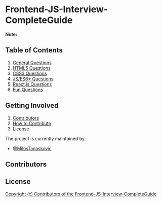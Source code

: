 # Frontend-JS-Interview-CompleteGuide

**Note:**

## Table of Contents

1. [General Questions]()
2. [HTML5 Questions]()
3. [CSS3 Questions]()
4. [JS/ES6+ Questions]()
5. [React.js Questions]()
6. [Fun Questions]()

## Getting Involved

1. [Contributors](#contributors)
2. [How to Contribute](https://github.com/MilosTanaskovic/Frontend-JS-Interview-CompleteGuide/blob/master/.github/CONTRIBUTING.md)
3. [License](https://github.com/MilosTanaskovic/Frontend-JS-Interview-CompleteGuide/blob/master/LICENSE.md)

The project is currently maintained by:

- [@MilosTanaskovic](https://github.com/MilosTanaskovic)

## Contributors

## License

[Copyright (c) Contributors of the Frontend-JS-Interview-CompleteGuide](https://github.com/MilosTanaskovic/Frontend-JS-Interview-CompleteGuide/blob/master/LICENSE.md)
